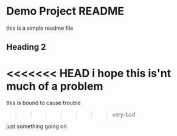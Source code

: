# Demo Project README

this is a simple readme file

## Heading 2

<<<<<<< HEAD
i hope this is'nt much of a problem
=======
this is bound to cause trouble
>>>>>>> very-bad

just something going on
